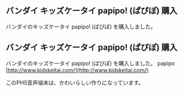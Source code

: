 ## バンダイ キッズケータイ papipo! (ぱぴぽ) 購入

バンダイのキッズケータイ papipo! (ぱぴぽ) を購入しました。






## バンダイ キッズケータイ papipo! (ぱぴぽ) 購入


バンダイのキッズケータイ papipo! (ぱぴぽ) を購入しました。
papipo
  [http://www.kidskeitai.com/](http://www.kidskeitai.com/)


このPHS音声端末は、かわいらしい作りになっています。